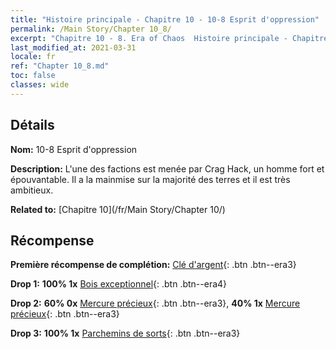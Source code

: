 ```yaml
---
title: "Histoire principale - Chapitre 10 - 10-8 Esprit d'oppression"
permalink: /Main Story/Chapter 10_8/
excerpt: "Chapitre 10 - 8. Era of Chaos  Histoire principale - Chapitre 10_8. 10-8 Esprit d'oppression"
last_modified_at: 2021-03-31
locale: fr
ref: "Chapter 10_8.md"
toc: false
classes: wide
---
```


## Détails

 **Nom:** 10-8 Esprit d'oppression

 **Description:** L'une des factions est menée par Crag Hack, un homme fort et épouvantable. Il a la mainmise sur la majorité des terres et il est très ambitieux.

 **Related to:** [Chapitre 10](/fr/Main Story/Chapter 10/)

## Récompense

 **Première récompense de complétion:** [Clé d'argent](/fr/Items/con_693/){: .btn .btn--era3}

 **Drop 1:** **100% 1x** [Bois exceptionnel](/fr/Items/mat_34/){: .btn .btn--era4}

 **Drop 2:** **60% 0x** [Mercure précieux](/fr/Items/mat_28/){: .btn .btn--era3}, **40% 1x** [Mercure précieux](/fr/Items/mat_28/){: .btn .btn--era3}

 **Drop 3:** **100% 1x** [Parchemins de sorts](/fr/Items/con_694/){: .btn .btn--era3}

